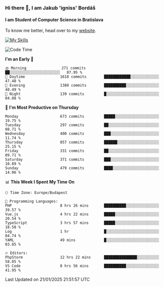 ### Hi there 👋, I am Jakub 'igniss' Bordáš

#### I am Student of Computer Science in Bratislava
To know me better, head over to my [website](https://bordas.sk).

[![My Skills](https://skillicons.dev/icons?i=js,typescript,html,css,figma,svelte,vue,next,postgresql,nest,express,nodejs)](https://bordas.sk)


<!--START_SECTION:waka-->
![Code Time](http://img.shields.io/badge/Code%20Time-1%2C646%20hrs%208%20mins-blue)

**I'm an Early 🐤** 

```text
🌞 Morning                271 commits         ██░░░░░░░░░░░░░░░░░░░░░░░   07.95 % 
🌆 Daytime                1618 commits        ████████████░░░░░░░░░░░░░   47.48 % 
🌃 Evening                1380 commits        ██████████░░░░░░░░░░░░░░░   40.49 % 
🌙 Night                  139 commits         █░░░░░░░░░░░░░░░░░░░░░░░░   04.08 % 
```
📅 **I'm Most Productive on Thursday** 

```text
Monday                   673 commits         █████░░░░░░░░░░░░░░░░░░░░   19.75 % 
Tuesday                  297 commits         ██░░░░░░░░░░░░░░░░░░░░░░░   08.71 % 
Wednesday                400 commits         ███░░░░░░░░░░░░░░░░░░░░░░   11.74 % 
Thursday                 857 commits         ██████░░░░░░░░░░░░░░░░░░░   25.15 % 
Friday                   331 commits         ██░░░░░░░░░░░░░░░░░░░░░░░   09.71 % 
Saturday                 371 commits         ███░░░░░░░░░░░░░░░░░░░░░░   10.89 % 
Sunday                   479 commits         ████░░░░░░░░░░░░░░░░░░░░░   14.06 % 
```


📊 **This Week I Spent My Time On** 

```text
🕑︎ Time Zone: Europe/Budapest

💬 Programming Languages: 
PHP                      8 hrs 26 mins       ██████████░░░░░░░░░░░░░░░   39.57 % 
Vue.js                   4 hrs 22 mins       █████░░░░░░░░░░░░░░░░░░░░   20.54 % 
TypeScript               3 hrs 57 mins       █████░░░░░░░░░░░░░░░░░░░░   18.58 % 
Log                      1 hr                █░░░░░░░░░░░░░░░░░░░░░░░░   04.74 % 
YAML                     49 mins             █░░░░░░░░░░░░░░░░░░░░░░░░   03.85 % 

🔥 Editors: 
PhpStorm                 12 hrs 22 mins      ███████████████░░░░░░░░░░   58.05 % 
VS Code                  8 hrs 56 mins       ██████████░░░░░░░░░░░░░░░   41.95 % 
```


 Last Updated on 21/01/2025 21:51:57 UTC
<!--END_SECTION:waka-->
